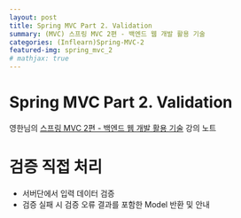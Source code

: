 ```yaml
---
layout: post
title: Spring MVC Part 2. Validation
summary: (MVC) 스프링 MVC 2편 - 백엔드 웹 개발 활용 기술
categories: (Inflearn)Spring-MVC-2
featured-img: spring_mvc_2
# mathjax: true
---
```


# Spring MVC Part 2. Validation

영한님의 [스프링 MVC 2편 - 백엔드 웹 개발 활용 기술](https://www.inflearn.com/course/%EC%8A%A4%ED%94%84%EB%A7%81-mvc-2/) 강의 노트

# 검증 직접 처리

- 서버단에서 입력 데이터 검증
- 검증 실패 시 검증 오류 결과를 포함한 Model 반환 및 안내
